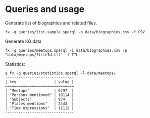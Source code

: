 # Queries and usage

Generate list of biographies and related files.
```
fx -q queries/list-sample.sparql -o data/biographies.csv -f CSV
```
Generate KG data
```
fx -q queries/meetups.sparql -i data/biographies.csv -p "data/meetups/?fileId.ttl" -f TTL
```
Statistics:
```
$ fx -q queries/statistics.sparql -l data/meetups/
-------------------------------
| key                 | value |
===============================
| "Meetups"           | 6297  |
| "Persons mentioned" | 10114 |
| "Subjects"          | 934   |
| "Places mentions"   | 2443  |
| "Time expressions"  | 11112 |
-------------------------------
```